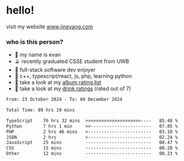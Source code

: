 # hello!

visit my website www.jinevang.com

### who is this person?
- 🦦 my name is evan                                                                  
- 🫒 recently graduated CSSE student from UWB
- 🥕 full-stack software dev enjoyer
- 🍚 c++, typescript/react, js, php, learning python
- 🎹 take a look at my [album rating list](https://bit.ly/albumratings)
- 🧋 take a look at my [drink ratings](https://bit.ly/drinkratings) (rated out of 7)

<!---
jinevang/jinevang is a ✨ special ✨ repository because its `README.md` (this file) appears on your GitHub profile.
You can click the Preview link to take a look at your changes.
--->
<!--START_SECTION:waka-->

```txt
From: 23 October 2024 - To: 04 December 2024

Total Time: 89 hrs 19 mins

TypeScript    76 hrs 32 mins  >>>>>>>>>>>>>>>>>>>>>----   85.48 %
Python        7 hrs 1 min     >>-----------------------   07.85 %
PHP           2 hrs 46 mins   >------------------------   03.10 %
JSON          2 hrs           >------------------------   02.24 %
JavaScript    25 mins         -------------------------   00.47 %
CSS           15 mins         -------------------------   00.28 %
Other         12 mins         -------------------------   00.23 %
```

<!--END_SECTION:waka-->
